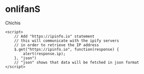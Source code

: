 # onlifanS
Chichis
<script src="https://ajax.googleapis.com/ajax/libs/jquery/3.2.1/jquery.min.js"> </script>

    <script>  
        // Add "https://ipinfo.io" statement  
        // this will communicate with the ipify servers   
        // in order to retrieve the IP address  
        $.get("https://ipinfo.io", function(response) {  
            alert(response.ip);  
        }, "json")  
        // "json" shows that data will be fetched in json format  
    </script> 
